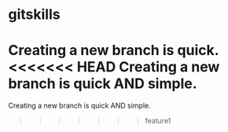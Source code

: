 # gitskills
Creating a new branch is quick.
<<<<<<< HEAD
Creating a new branch is quick AND simple.
=======
Creating a new branch is quick AND simple.
>>>>>>> feature1
